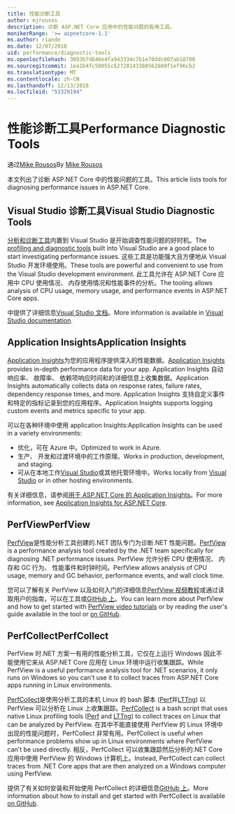 ```yaml
---
title: 性能诊断工具
author: mjrousos
description: 诊断 ASP.NET Core 应用中的性能问题的有用工具。
monikerRange: '>= aspnetcore-1.1'
ms.author: riande
ms.date: 12/07/2018
uid: performance/diagnostic-tools
ms.openlocfilehash: 3093b7d646e4fa943334c7b1e70ddc007ab18780
ms.sourcegitcommit: 1ea1b4fc58055c62728143388562689f1ef96cb2
ms.translationtype: MT
ms.contentlocale: zh-CN
ms.lasthandoff: 12/13/2018
ms.locfileid: "53329194"
---
```

# <a name="performance-diagnostic-tools"></a><span data-ttu-id="4b331-103">性能诊断工具</span><span class="sxs-lookup"><span data-stu-id="4b331-103">Performance Diagnostic Tools</span></span>

<span data-ttu-id="4b331-104">通过[Mike Rousos](https://github.com/mjrousos)</span><span class="sxs-lookup"><span data-stu-id="4b331-104">By [Mike Rousos](https://github.com/mjrousos)</span></span>

<span data-ttu-id="4b331-105">本文列出了诊断 ASP.NET Core 中的性能问题的工具。</span><span class="sxs-lookup"><span data-stu-id="4b331-105">This article lists tools for diagnosing performance issues in ASP.NET Core.</span></span>

## <a name="visual-studio-diagnostic-tools"></a><span data-ttu-id="4b331-106">Visual Studio 诊断工具</span><span class="sxs-lookup"><span data-stu-id="4b331-106">Visual Studio Diagnostic Tools</span></span>

<span data-ttu-id="4b331-107">[分析和诊断工具](/visualstudio/profiling)内置到 Visual Studio 是开始调查性能问题的好时机。</span><span class="sxs-lookup"><span data-stu-id="4b331-107">The [profiling and diagnostic tools](/visualstudio/profiling) built into Visual Studio are a good place to start investigating performance issues.</span></span> <span data-ttu-id="4b331-108">这些工具是功能强大且方便地从 Visual Studio 开发环境使用。</span><span class="sxs-lookup"><span data-stu-id="4b331-108">These tools are powerful and convenient to use from the Visual Studio development environment.</span></span> <span data-ttu-id="4b331-109">此工具允许在 ASP.NET Core 应用中 CPU 使用情况、 内存使用情况和性能事件的分析。</span><span class="sxs-lookup"><span data-stu-id="4b331-109">The tooling allows analysis of CPU usage, memory usage, and performance events in ASP.NET Core apps.</span></span>

<span data-ttu-id="4b331-110">中提供了详细信息[Visual Studio 文档](/visualstudio/profiling/profiling-overview)。</span><span class="sxs-lookup"><span data-stu-id="4b331-110">More information is available in [Visual Studio documentation](/visualstudio/profiling/profiling-overview).</span></span>

## <a name="application-insights"></a><span data-ttu-id="4b331-111">Application Insights</span><span class="sxs-lookup"><span data-stu-id="4b331-111">Application Insights</span></span>

<span data-ttu-id="4b331-112">[Application Insights](/azure/application-insights/app-insights-overview)为您的应用程序提供深入的性能数据。</span><span class="sxs-lookup"><span data-stu-id="4b331-112">[Application Insights](/azure/application-insights/app-insights-overview) provides in-depth performance data for your app.</span></span> <span data-ttu-id="4b331-113">Application Insights 自动响应率、 故障率、 依赖项响应时间和的详细信息上收集数据。</span><span class="sxs-lookup"><span data-stu-id="4b331-113">Application Insights automatically collects data on response rates, failure rates, dependency response times, and more.</span></span> <span data-ttu-id="4b331-114">Application Insights 支持自定义事件和特定的指标记录到您的应用程序。</span><span class="sxs-lookup"><span data-stu-id="4b331-114">Application Insights supports logging custom events and metrics specific to your app.</span></span>

<span data-ttu-id="4b331-115">可以在各种环境中使用 application Insights:</span><span class="sxs-lookup"><span data-stu-id="4b331-115">Application Insights can be used in a variety environments:</span></span>

* <span data-ttu-id="4b331-116">优化，可在 Azure 中。</span><span class="sxs-lookup"><span data-stu-id="4b331-116">Optimized to work in Azure.</span></span>
* <span data-ttu-id="4b331-117">生产、 开发和过渡环境中的工作原理。</span><span class="sxs-lookup"><span data-stu-id="4b331-117">Works in production, development, and staging.</span></span>
* <span data-ttu-id="4b331-118">可从在本地工作[Visual Studio](/azure/application-insights/app-insights-visual-studio)或其他托管环境中。</span><span class="sxs-lookup"><span data-stu-id="4b331-118">Works locally from [Visual Studio](/azure/application-insights/app-insights-visual-studio) or in other hosting environments.</span></span>

<span data-ttu-id="4b331-119">有关详细信息，请参阅[用于 ASP.NET Core 的 Application Insights](/azure/application-insights/app-insights-asp-net-core)。</span><span class="sxs-lookup"><span data-stu-id="4b331-119">For more information, see [Application Insights for ASP.NET Core](/azure/application-insights/app-insights-asp-net-core).</span></span>

## <a name="perfview"></a><span data-ttu-id="4b331-120">PerfView</span><span class="sxs-lookup"><span data-stu-id="4b331-120">PerfView</span></span>

<span data-ttu-id="4b331-121">[PerfView](https://github.com/Microsoft/perfview)是性能分析工具创建的.NET 团队专门为诊断.NET 性能问题。</span><span class="sxs-lookup"><span data-stu-id="4b331-121">[PerfView](https://github.com/Microsoft/perfview) is a performance analysis tool created by the .NET team specifically for diagnosing .NET performance issues.</span></span> <span data-ttu-id="4b331-122">PerfView 允许分析 CPU 使用情况、 内存和 GC 行为、 性能事件和时钟时间。</span><span class="sxs-lookup"><span data-stu-id="4b331-122">PerfView allows analysis of CPU usage, memory and GC behavior, performance events, and wall clock time.</span></span>

<span data-ttu-id="4b331-123">您可以了解有关 PerfView 以及如何入门的详细信息[PerfView 视频教程](http://channel9.msdn.com/Series/PerfView-Tutorial)或通过读取用户的指南，可以在工具或[GitHub 上](https://github.com/Microsoft/perfview)。</span><span class="sxs-lookup"><span data-stu-id="4b331-123">You can learn more about PerfView and how to get started with [PerfView video tutorials](http://channel9.msdn.com/Series/PerfView-Tutorial) or by reading the user's guide available in the tool or [on GitHub](https://github.com/Microsoft/perfview).</span></span>

## <a name="perfcollect"></a><span data-ttu-id="4b331-124">PerfCollect</span><span class="sxs-lookup"><span data-stu-id="4b331-124">PerfCollect</span></span>

<span data-ttu-id="4b331-125">PerfView 时.NET 方案一有用的性能分析工具，它仅在上运行 Windows 因此不能使用它来从 ASP.NET Core 应用在 Linux 环境中运行收集跟踪。</span><span class="sxs-lookup"><span data-stu-id="4b331-125">While PerfView is a useful performance analysis tool for .NET scenarios, it only runs on Windows so you can't use it to collect traces from ASP.NET Core apps running in Linux environments.</span></span>

<span data-ttu-id="4b331-126">[PerfCollect](https://github.com/dotnet/coreclr/blob/master/Documentation/project-docs/linux-performance-tracing.md)是使用分析工具的本机 Linux 的 bash 脚本 ([Perf](https://perf.wiki.kernel.org/index.php/Main_Page)并[LTTng](https://lttng.org/)) 以 PerfView 可以分析在 Linux 上收集跟踪。</span><span class="sxs-lookup"><span data-stu-id="4b331-126">[PerfCollect](https://github.com/dotnet/coreclr/blob/master/Documentation/project-docs/linux-performance-tracing.md) is a bash script that uses native Linux profiling tools ([Perf](https://perf.wiki.kernel.org/index.php/Main_Page) and [LTTng](https://lttng.org/)) to collect traces on Linux that can be analyzed by PerfView.</span></span> <span data-ttu-id="4b331-127">在其中不能直接使用 PerfView 的 Linux 环境中出现的性能问题时，PerfCollect 非常有用。</span><span class="sxs-lookup"><span data-stu-id="4b331-127">PerfCollect is useful when performance problems show up in Linux environments where PerfView can't be used directly.</span></span> <span data-ttu-id="4b331-128">相反，PerfCollect 可以收集跟踪然后分析的.NET Core 应用中使用 PerfView 的 Windows 计算机上。</span><span class="sxs-lookup"><span data-stu-id="4b331-128">Instead, PerfCollect can collect traces from .NET Core apps that are then analyzed on a Windows computer using PerfView.</span></span>

<span data-ttu-id="4b331-129">提供了有关如何安装和开始使用 PerfCollect 的详细信息[GitHub 上](https://github.com/dotnet/coreclr/blob/master/Documentation/project-docs/linux-performance-tracing.md)。</span><span class="sxs-lookup"><span data-stu-id="4b331-129">More information about how to install and get started with PerfCollect is available [on GitHub](https://github.com/dotnet/coreclr/blob/master/Documentation/project-docs/linux-performance-tracing.md).</span></span>
